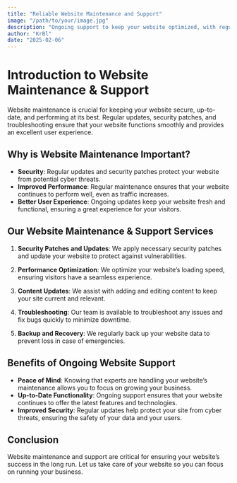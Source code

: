 ```yaml
---
title: "Reliable Website Maintenance and Support"
image: "/path/to/your/image.jpg"
description: "Ongoing support to keep your website optimized, with regular updates, security patches, and troubleshooting."
author: "KrBl"
date: "2025-02-06"
---
```


# Introduction to Website Maintenance & Support

Website maintenance is crucial for keeping your website secure, up-to-date, and performing at its best. Regular updates, security patches, and troubleshooting ensure that your website functions smoothly and provides an excellent user experience.

## Why is Website Maintenance Important?

- **Security**: Regular updates and security patches protect your website from potential cyber threats.
- **Improved Performance**: Regular maintenance ensures that your website continues to perform well, even as traffic increases.
- **Better User Experience**: Ongoing updates keep your website fresh and functional, ensuring a great experience for your visitors.

## Our Website Maintenance & Support Services

1. **Security Patches and Updates**: We apply necessary security patches and update your website to protect against vulnerabilities.

2. **Performance Optimization**: We optimize your website’s loading speed, ensuring visitors have a seamless experience.

3. **Content Updates**: We assist with adding and editing content to keep your site current and relevant.

4. **Troubleshooting**: Our team is available to troubleshoot any issues and fix bugs quickly to minimize downtime.

5. **Backup and Recovery**: We regularly back up your website data to prevent loss in case of emergencies.

## Benefits of Ongoing Website Support

- **Peace of Mind**: Knowing that experts are handling your website’s maintenance allows you to focus on growing your business.
- **Up-to-Date Functionality**: Ongoing support ensures that your website continues to offer the latest features and technologies.
- **Improved Security**: Regular updates help protect your site from cyber threats, ensuring the safety of your data and your users.

## Conclusion

Website maintenance and support are critical for ensuring your website’s success in the long run. Let us take care of your website so you can focus on running your business.
